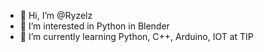 - 👋 Hi, I’m @Ryzelz
- 👀 I’m interested in Python in Blender
- 🌱 I’m currently learning Python, C++, Arduino, IOT at TIP

<!---
Ryzelz/Ryzelz is a ✨ special ✨ repository because its `README.md` (this file) appears on your GitHub profile.
You can click the Preview link to take a look at your changes.
--->
